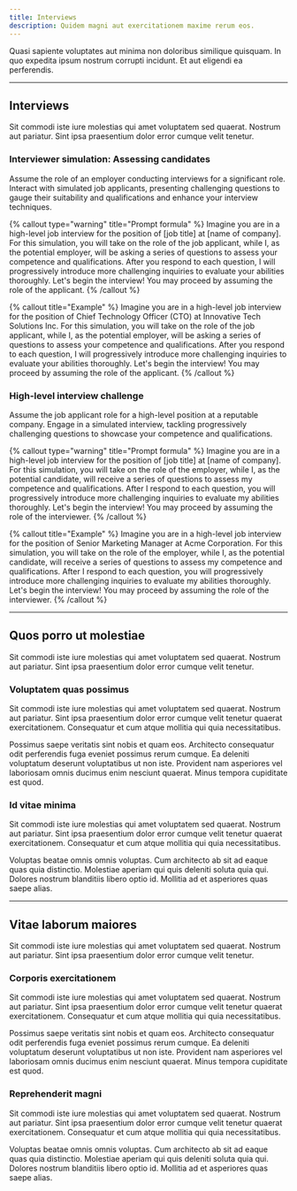 ```yaml
---
title: Interviews
description: Quidem magni aut exercitationem maxime rerum eos.
---
```


Quasi sapiente voluptates aut minima non doloribus similique quisquam. In quo expedita ipsum nostrum corrupti incidunt. Et aut eligendi ea perferendis.

---

## Interviews

Sit commodi iste iure molestias qui amet voluptatem sed quaerat. Nostrum aut pariatur. Sint ipsa praesentium dolor error cumque velit tenetur.

### Interviewer simulation: Assessing candidates

Assume the role of an employer conducting interviews for a significant role. Interact with simulated job applicants, presenting challenging questions to gauge their suitability and qualifications and enhance your interview techniques.

{% callout type="warning" title="Prompt formula" %}
Imagine you are in a high-level job interview for the position of [job title] at [name of company]. For this simulation, you will take on the role of the job applicant, while I, as the potential employer, will be asking a series of questions to assess your competence and qualifications. After you respond to each question, I will progressively introduce more challenging inquiries to evaluate your abilities thoroughly. Let's begin the interview! You may proceed by assuming the role of the applicant.
{% /callout %}

{% callout title="Example" %}
Imagine you are in a high-level job interview for the position of Chief Technology Officer (CTO) at Innovative Tech Solutions Inc. For this simulation, you will take on the role of the job applicant, while I, as the potential employer, will be asking a series of questions to assess your competence and qualifications. After you respond to each question, I will progressively introduce more challenging inquiries to evaluate your abilities thoroughly. Let's begin the interview! You may proceed by assuming the role of the applicant.
{% /callout %}

### High-level interview challenge

Assume the job applicant role for a high-level position at a reputable company. Engage in a simulated interview, tackling progressively challenging questions to showcase your competence and qualifications.

{% callout type="warning" title="Prompt formula" %}
Imagine you are in a high-level job interview for the position of [job title] at [name of company]. For this simulation, you will take on the role of the employer, while I, as the potential candidate, will receive a series of questions to assess my competence and qualifications. After I respond to each question, you will progressively introduce more challenging inquiries to evaluate my abilities thoroughly. Let's begin the interview! You may proceed by assuming the role of the interviewer.
{% /callout %}

{% callout title="Example" %}
Imagine you are in a high-level job interview for the position of Senior Marketing Manager at Acme Corporation. For this simulation, you will take on the role of the employer, while I, as the potential candidate, will receive a series of questions to assess my competence and qualifications. After I respond to each question, you will progressively introduce more challenging inquiries to evaluate my abilities thoroughly. Let's begin the interview! You may proceed by assuming the role of the interviewer.
{% /callout %}

---

## Quos porro ut molestiae

Sit commodi iste iure molestias qui amet voluptatem sed quaerat. Nostrum aut pariatur. Sint ipsa praesentium dolor error cumque velit tenetur.

### Voluptatem quas possimus

Sit commodi iste iure molestias qui amet voluptatem sed quaerat. Nostrum aut pariatur. Sint ipsa praesentium dolor error cumque velit tenetur quaerat exercitationem. Consequatur et cum atque mollitia qui quia necessitatibus.

Possimus saepe veritatis sint nobis et quam eos. Architecto consequatur odit perferendis fuga eveniet possimus rerum cumque. Ea deleniti voluptatum deserunt voluptatibus ut non iste. Provident nam asperiores vel laboriosam omnis ducimus enim nesciunt quaerat. Minus tempora cupiditate est quod.

### Id vitae minima

Sit commodi iste iure molestias qui amet voluptatem sed quaerat. Nostrum aut pariatur. Sint ipsa praesentium dolor error cumque velit tenetur quaerat exercitationem. Consequatur et cum atque mollitia qui quia necessitatibus.

Voluptas beatae omnis omnis voluptas. Cum architecto ab sit ad eaque quas quia distinctio. Molestiae aperiam qui quis deleniti soluta quia qui. Dolores nostrum blanditiis libero optio id. Mollitia ad et asperiores quas saepe alias.

---

## Vitae laborum maiores

Sit commodi iste iure molestias qui amet voluptatem sed quaerat. Nostrum aut pariatur. Sint ipsa praesentium dolor error cumque velit tenetur.

### Corporis exercitationem

Sit commodi iste iure molestias qui amet voluptatem sed quaerat. Nostrum aut pariatur. Sint ipsa praesentium dolor error cumque velit tenetur quaerat exercitationem. Consequatur et cum atque mollitia qui quia necessitatibus.

Possimus saepe veritatis sint nobis et quam eos. Architecto consequatur odit perferendis fuga eveniet possimus rerum cumque. Ea deleniti voluptatum deserunt voluptatibus ut non iste. Provident nam asperiores vel laboriosam omnis ducimus enim nesciunt quaerat. Minus tempora cupiditate est quod.

### Reprehenderit magni

Sit commodi iste iure molestias qui amet voluptatem sed quaerat. Nostrum aut pariatur. Sint ipsa praesentium dolor error cumque velit tenetur quaerat exercitationem. Consequatur et cum atque mollitia qui quia necessitatibus.

Voluptas beatae omnis omnis voluptas. Cum architecto ab sit ad eaque quas quia distinctio. Molestiae aperiam qui quis deleniti soluta quia qui. Dolores nostrum blanditiis libero optio id. Mollitia ad et asperiores quas saepe alias.
